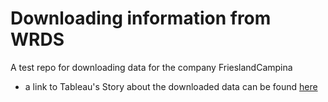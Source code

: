 # Downloading information from WRDS
A test repo for downloading data for the company FrieslandCampina
* a link to Tableau's Story about the downloaded data can be found [here](https://public.tableau.com/profile/tihomir7992#!/vizhome/FrieslandCampina_subsidiaries_Europe/Story1)
